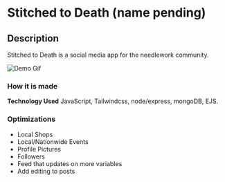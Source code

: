 # Stitched to Death (name pending)  

## Description  

Stitched to Death is a social media app for the needlework community.  

![Demo Gif](https://imgur.com/PiEeukI)

### How it is made  

**Technology Used** JavaScript, Tailwindcss, node/express, mongoDB, EJS.  

### Optimizations  

- Local Shops
- Local/Nationwide Events
- Profile Pictures
- Followers
- Feed that updates on more variables
- Add editing to posts
